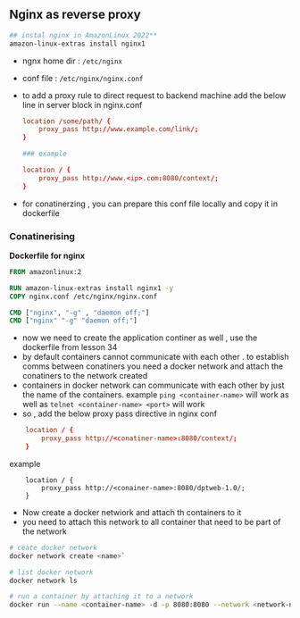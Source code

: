 ## Nginx  as reverse proxy

```bash
## instal nginx in AmazonLinux 2022**
amazon-linux-extras install nginx1
```
- ngnx home dir : `/etc/nginx`
- conf file : `/etc/nginx/nginx.conf`
- to add a proxy rule to direct request to backend machine add the below line in server block in nginx.conf
    ```conf
    location /some/path/ {
        proxy_pass http://www.example.com/link/;
    }
    
    ### example

    location / {
        proxy_pass http://www.<ip>.com:8080/context/;
    }
    ```

- for conatinerzing , you can prepare this conf file locally and copy it in dockerfile

### Conatinerising

**Dockerfile for nginx**
```Dockerfile
FROM amazonlinux:2

RUN amazon-linux-extras install nginx1 -y
COPY nginx.conf /etc/nginx/nginx.conf

CMD ["nginx", "-g" , "daemon off;"]
CMD ["nginx" "-g" "daemon off;"]
```

- now we need to create the application continer as well , use the dockerfile from lesson 34
- by default containers cannot communicate with each other . to establish comms between conatiners you need a docker network and attach the conatiners to the network created
- containers in docker network can communicate with each other by just the name of the containers. example `ping <container-name>` will work as well as  `telnet <container-name> <port>` will work
- so , add the below proxy pass directive in nginx conf
```conf
    location / {
        proxy_pass http://<conatiner-name>:8080/context/;
    }
```
example
```
    location / {
        proxy_pass http://<conainer-name>:8080/dptweb-1.0/;
    }
```
- Now create a docker netwiork and attach th containers to it
- you need to attach this network to all container that need to be part of the network
```bash
# ceate docker network
docker network create <name>`

# list docker network
docker network ls

# run a container by attaching it to a network
docker run --name <container-name> -d -p 8080:8080 --network <network-name> <image-name>
```

